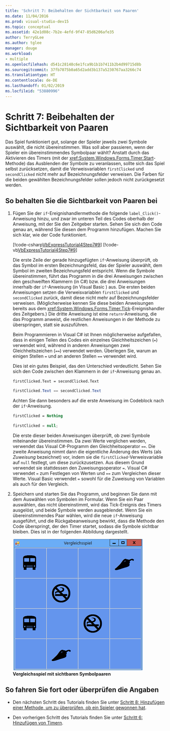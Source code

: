 ```yaml
---
title: 'Schritt 7: Beibehalten der Sichtbarkeit von Paaren'
ms.date: 11/04/2016
ms.prod: visual-studio-dev15
ms.topic: conceptual
ms.assetid: 42e1d08c-7b2e-4efd-9f47-85d6206afe35
author: TerryGLee
ms.author: tglee
manager: douge
ms.workload:
- multiple
ms.openlocfilehash: d541c28148c6e1fca9b1b1b7411b2b4d99715d8b
ms.sourcegitcommit: 37fb7075b0a65d2add3b137a5230767aa3266c74
ms.translationtype: HT
ms.contentlocale: de-DE
ms.lasthandoff: 01/02/2019
ms.locfileid: "53880996"
---
```

# <a name="step-7-keep-pairs-visible"></a>Schritt 7: Beibehalten der Sichtbarkeit von Paaren
Das Spiel funktioniert gut, solange der Spieler jeweils zwei Symbole auswählt, die nicht übereinstimmen. Was soll aber passieren, wenn der Spieler ein übereinstimmendes Symbolpaar wählt? Anstatt durch das Aktivieren des Timers (mit der <xref:System.Windows.Forms.Timer.Start>-Methode) das Ausblenden der Symbole zu veranlassen, sollte sich das Spiel selbst zurücksetzen, damit die Verweisvariablen `firstClicked` und `secondClicked` nicht mehr auf Bezeichnungsfelder verweisen. Die Farben für die beiden gewählten Bezeichnungsfelder sollen jedoch nicht zurückgesetzt werden.

## <a name="to-keep-pairs-visible"></a>So behalten Sie die Sichtbarkeit von Paaren bei

1.  Fügen Sie der `if`-Ereignishandlermethode die folgende `label_Click()`-Anweisung hinzu, und zwar im unteren Teil des Codes oberhalb der Anweisung, mit der Sie den Zeitgeber starten. Sehen Sie sich den Code genau an, während Sie diesen dem Programm hinzufügen. Machen Sie sich klar, wie der Code funktioniert.

     [!code-csharp[VbExpressTutorial4Step7#9](../ide/codesnippet/CSharp/step-7-keep-pairs-visible_1.cs)]
     [!code-vb[VbExpressTutorial4Step7#9](../ide/codesnippet/VisualBasic/step-7-keep-pairs-visible_1.vb)]

     Die erste Zeile der gerade hinzugefügten `if`-Anweisung überprüft, ob das Symbol im ersten Bezeichnungsfeld, das der Spieler auswählt, dem Symbol im zweiten Bezeichnungsfeld entspricht. Wenn die Symbole übereinstimmen, führt das Programm in die drei Anweisungen zwischen den geschweiften Klammern (in C#) bzw. die drei Anweisungen innerhalb der `if`-Anweisung (in Visual Basic ) aus. Die ersten beiden Anweisungen setzen die Verweisvariablen `firstClicked` und `secondClicked` zurück, damit diese nicht mehr auf Bezeichnungsfelder verweisen. (Möglicherweise kennen Sie diese beiden Anweisungen bereits aus dem <xref:System.Windows.Forms.Timer.Tick>-Ereignishandler des Zeitgebers.) Die dritte Anweisung ist eine `return`-Anweisung, die das Programm anweist, die restlichen Anweisungen in der Methode zu überspringen, statt sie auszuführen.

     Beim Programmieren in Visual C# ist Ihnen möglicherweise aufgefallen, dass in einigen Teilen des Codes ein einzelnes Gleichheitszeichen (`=`) verwendet wird, während in anderen Anweisungen zwei Gleichheitszeichen (`==`) verwendet werden. Überlegen Sie, warum an einigen Stellen `=` und an anderen Stellen `==` verwendet wird.

     Dies ist ein gutes Beispiel, das den Unterschied verdeutlicht. Sehen Sie sich den Code zwischen den Klammern in der `if`-Anweisung genau an.

    ```vb
    firstClicked.Text = secondClicked.Text
    ```

    ```csharp
    firstClicked.Text == secondClicked.Text
    ```

     Achten Sie dann besonders auf die erste Anweisung im Codeblock nach der `if`-Anweisung.

    ```vb
    firstClicked = Nothing
    ```

    ```csharp
    firstClicked = null;
    ```

     Die erste dieser beiden Anweisungen überprüft, ob zwei Symbole miteinander übereinstimmen. Da zwei Werte verglichen werden, verwendet das Visual C#-Programm den Gleichheitsoperator `==`. Die zweite Anweisung nimmt dann die eigentliche Änderung des Werts (als *Zuweisung* bezeichnet) vor, indem sie die `firstClicked`-Verweisvariable auf `null` festlegt, um diese zurückzusetzen. Aus diesem Grund verwendet sie stattdessen den Zuweisungsoperator `=`. Visual C# verwendet `=` zum Festlegen von Werten und `==` zum Vergleichen dieser Werte. Visual Basic verwendet `=` sowohl für die Zuweisung von Variablen als auch für den Vergleich.

2.  Speichern und starten Sie das Programm, und beginnen Sie dann mit dem Auswählen von Symbolen im Formular. Wenn Sie ein Paar auswählen, das nicht übereinstimmt, wird das Tick-Ereignis des Timers ausgelöst, und beide Symbole werden ausgeblendet. Wenn Sie ein übereinstimmendes Paar wählen, wird die neue `if`-Anweisung ausgeführt, und die Rückgabeanweisung bewirkt, dass die Methode den Code überspringt, der den Timer startet, sodass die Symbole sichtbar bleiben. Dies ist in der folgenden Abbildung dargestellt.

     ![Spiel, das Sie in diesem Tutorial erstellen](../ide/media/express_finishedgame.png)
**Vergleichsspiel mit sichtbaren Symbolpaaren**

## <a name="to-continue-or-review"></a>So fahren Sie fort oder überprüfen die Angaben

-   Den nächsten Schritt des Tutorials finden Sie unter [Schritt 8: Hinzufügen einer Methode, um zu überprüfen, ob ein Spieler gewonnen hat](../ide/step-8-add-a-method-to-verify-whether-the-player-won.md).

-   Den vorherigen Schritt des Tutorials finden Sie unter [Schritt 6: Hinzufügen von Timern](../ide/step-6-add-a-timer.md).
